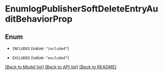 # EnumlogPublisherSoftDeleteEntryAuditBehaviorProp

## Enum


* `INCLUDED` (value: `"included"`)

* `EXCLUDED` (value: `"excluded"`)


[[Back to Model list]](../README.md#documentation-for-models) [[Back to API list]](../README.md#documentation-for-api-endpoints) [[Back to README]](../README.md)


